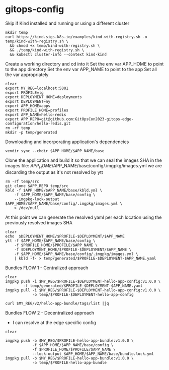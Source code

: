 # gitops-config

Skip if Kind installed and running or using a different cluster
```shell
mkdir temp
curl https://kind.sigs.k8s.io/examples/kind-with-registry.sh -o temp/kind-with-registry.sh \
  && chmod +x temp/kind-with-registry.sh \
  && ./temp/kind-with-registry.sh \
  && kubectl cluster-info --context kind-kind
```

Create a working directory and cd into it
Set the env var APP_HOME to point to the app directory
Set the env var APP_NAME to point to the app
Set all the var appropriately

```shell
clear
export MY_REG=localhost:5001
export PROFILE=lg
export DEPLOYMENT_HOME=deployments
export DEPLOYMENT=ny
export APP_HOME=apps
export PROFILE_HOME=profiles
export APP_NAME=hello-redis
export APP_REPO=git@github.com:GitOpsCon2023-gitops-edge-configuration/hello-redis.git
rm -rf temp
mkdir -p temp/generated
```

Downloading and incorporating application's dependencies
``` shell
vendir sync --chdir $APP_HOME/$APP_NAME/base
```

Clone the application and build it so that we can seal the images SHA 
in the images file:  $APP_HOME/$APP_NAME/base/config/.imgpkg/images.yml
we are discarding the output as it's not resolved by ytt
```shell
rm -rf temp/src 
git clone $APP_REPO temp/src 
kbld -f $APP_HOME/$APP_NAME/base/kbld.yml \
    -f $APP_HOME/$APP_NAME/base/config \
    --imgpkg-lock-output $APP_HOME/$APP_NAME/base/config/.imgpkg/images.yml \
    > /dev/null
```

At this point we can generate the resolved yaml per each location using
the previously resolved images SHA
```shell
clear
echo  $DEPLOYMENT_HOME/$PROFILE-$DEPLOYMENT/$APP_NAME
ytt -f $APP_HOME/$APP_NAME/base/config \
    -f $PROFILE_HOME/$PROFILE/$APP_NAME \
    -f $DEPLOYMENT_HOME/$PROFILE-$DEPLOYMENT/$APP_NAME \
    -f $APP_HOME/$APP_NAME/base/config/.imgpkg/images.yml \
    | kbld -f- > temp/generated/$PROFILE-$DEPLOYMENT-$APP_NAME.yaml
```

Bundles FLOW 1 - Centralized approach
```shell
clear
imgpkg push -i $MY_REG/$PROFILE-$DEPLOYMENT-hello-app-config:v1.0.0 \
        -f temp/generated/$PROFILE-$DEPLOYMENT-$APP_NAME.yaml
imgpkg pull -i $MY_REG/$PROFILE-$DEPLOYMENT-hello-app-config:v1.0.0 \
            -o temp/$PROFILE-$DEPLOYMENT-hello-app-config        
        
curl $MY_REG/v2/hello-app-bundle/tags/list |jq
```


Bundles FLOW 2 - Decentralized approach 
- I can resolve at the edge specific config
```shell
clear

imgpkg push -b $MY_REG/$PROFILE-hello-app-bundle:v1.0.0 \
            -f $APP_HOME/$APP_NAME/base/config \
            -f $PROFILE_HOME/$PROFILE/$APP_NAME \
            --lock-output $APP_HOME/$APP_NAME/base/bundle.lock.yml
imgpkg pull -b $MY_REG/$PROFILE-hello-app-bundle:v1.0.0 \
            -o temp/$PROFILE-hello-app-bundle
```